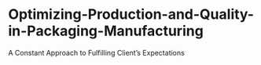 # Optimizing-Production-and-Quality-in-Packaging-Manufacturing
A Constant Approach to Fulfilling Client’s Expectations
